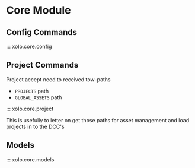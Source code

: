 # Core Module


## Config Commands

::: xolo.core.config

## Project Commands


  Project accept need to received tow-paths 
- ```PROJECTS``` path
- ```GLOBAL_ASSETS``` path

::: xolo.core.project


This is usefully to letter on get those paths for asset management and load projects in to the DCC's

## Models

::: xolo.core.models

